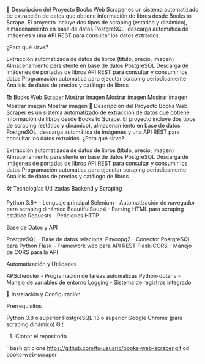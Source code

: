 📖 Descripción del Proyecto
Books Web Scraper es un sistema automatizado de extracción de datos que obtiene información de libros desde Books to Scrape. El proyecto incluye dos tipos de scraping (estático y dinámico), almacenamiento en base de datos PostgreSQL, descarga automática de imágenes y una API REST para consultar los datos extraídos.

¿Para qué sirve?

Extracción automatizada de datos de libros (título, precio, imagen)
Almacenamiento persistente en base de datos PostgreSQL
Descarga de imágenes de portadas de libros
API REST para consultar y consumir los datos
Programación automática para ejecutar scraping periódicamente
Análisis de datos de precios y catálogo de libros

📚 Books Web Scraper
Mostrar imagen
Mostrar imagen
Mostrar imagen
Mostrar imagen
Mostrar imagen
📖 Descripción del Proyecto
Books Web Scraper es un sistema automatizado de extracción de datos que obtiene información de libros desde Books to Scrape. El proyecto incluye dos tipos de scraping (estático y dinámico), almacenamiento en base de datos PostgreSQL, descarga automática de imágenes y una API REST para consultar los datos extraídos.
¿Para qué sirve?

Extracción automatizada de datos de libros (título, precio, imagen)
Almacenamiento persistente en base de datos PostgreSQL
Descarga de imágenes de portadas de libros
API REST para consultar y consumir los datos
Programación automática para ejecutar scraping periódicamente
Análisis de datos de precios y catálogo de libros

🛠️ Tecnologías Utilizadas
Backend y Scraping

Python 3.8+ - Lenguaje principal
Selenium - Automatización de navegador para scraping dinámico
BeautifulSoup4 - Parsing HTML para scraping estático
Requests - Peticiones HTTP

Base de Datos y API

PostgreSQL - Base de datos relacional
Psycopg2 - Conector PostgreSQL para Python
Flask - Framework web para API REST
Flask-CORS - Manejo de CORS para la API

Automatización y Utilidades

APScheduler - Programación de tareas automáticas
Python-dotenv - Manejo de variables de entorno
Logging - Sistema de registros integrado

🚀 Instalación y Configuración

Prerrequisitos

Python 3.8 o superior
PostgreSQL 13 o superior
Google Chrome (para scraping dinámico)
Git

1. Clonar el repositorio

``bash
git clone https://github.com/tu-usuario/books-web-scraper.git
cd books-web-scraper
